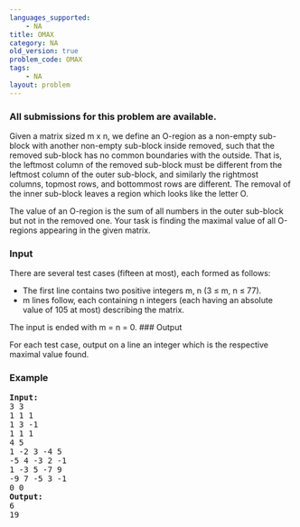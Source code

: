 ```yaml
---
languages_supported:
    - NA
title: OMAX
category: NA
old_version: true
problem_code: OMAX
tags:
    - NA
layout: problem
---
```

###  All submissions for this problem are available. 

Given a matrix sized m x n, we define an O-region as a non-empty sub-block with another non-empty sub-block inside removed, such that the removed sub-block has no common boundaries with the outside. That is, the leftmost column of the removed sub-block must be different from the leftmost column of the outer sub-block, and similarly the rightmost columns, topmost rows, and bottommost rows are different. The removal of the inner sub-block leaves a region which looks like the letter O.

The value of an O-region is the sum of all numbers in the outer sub-block but not in the removed one. Your task is finding the maximal value of all O-regions appearing in the given matrix.

### Input

There are several test cases (fifteen at most), each formed as follows:

- The first line contains two positive integers m, n (3 ≤ m, n ≤ 77).
- m lines follow, each containing n integers (each having an absolute value of 105 at most) describing the matrix.

The input is ended with m = n = 0. ### Output

For each test case, output on a line an integer which is the respective maximal value found.

### Example

<pre>
<b>Input:</b>
3 3
1 1 1
1 3 -1
1 1 1
4 5
1 -2 3 -4 5
-5 4 -3 2 -1
1 -3 5 -7 9
-9 7 -5 3 -1
0 0
<b>Output:</b>
6
19

</pre>